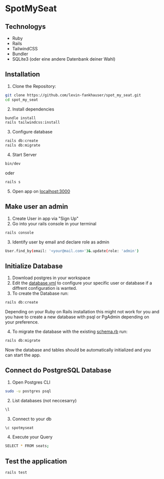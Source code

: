 # SpotMySeat

## Technologys

- Ruby
- Rails
- TailwindCSS
- Bundler
- SQLite3 (oder eine andere Datenbank deiner Wahl)

## Installation

1. Clone the Repository:

```bash
git clone https://github.com/levin-fankhauser/spot_my_seat.git
cd spot_my_seat
```

2. Install dependencies

```bash
bundle install
rails tailwindcss:install
```

3. Configure database

```bash
rails db:create
rails db:migrate
```

4. Start Server

```bash
bin/dev
```

oder

```bash
rails s
```

5. Open app on [localhost:3000](localhost:3000)

## Make user an admin

1. Create User in app via "Sign Up"
2. Go into your rails console in your terminal

```bash
rails console
```

3. Identify user by email and declare role as admin

```bash
User.find_by(email: '<your@mail.com>')&.update(role: 'admin')
```

## Initialize Database

1. Download postgres in your workspace
2. Edit the [database.yml](./config/database.yml) to configure your specific user or database if a diffrent configuration is wanted.
3. To create the Database run:

```bash
rails db:create
```

Depending on your Ruby on Rails installation this might not work for you and you have to create a new database with psql or PgAdmin depending on your preference.

4. To migrate the database with the existing [schema.rb](./db/schema.rb) run:

```bash
rails db:migrate
```

Now the database and tables should be automatically initialized and you can start the app.

## Connect do PostgreSQL Database

1. Open Postgres CLI

```bash
sudo -u postgres psql
```

2. List databases (not neccesarry)

```bash
\l
```

3. Connect to your db

```bash
\c spotmyseat
```

4. Execute your Query

```bash
SELECT * FROM seats;
```

## Test the application

```bash
rails test
```

